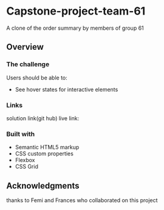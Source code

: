 # Capstone-project-team-61
A clone of the order summary by members of group 61
## Overview 

### The challenge
Users should be able to:

- See hover states for interactive elements
### Links
solution link(git hub)
live link:

### Built with

- Semantic HTML5 markup
- CSS custom properties
- Flexbox
- CSS Grid

## Acknowledgments
thanks to Femi and Frances who collaborated on this project
